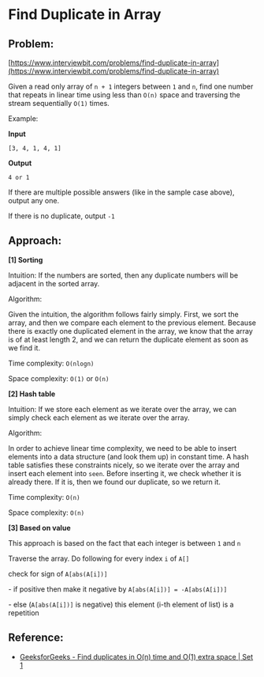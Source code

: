 # Find Duplicate in Array

## Problem:
[https://www.interviewbit.com/problems/find-duplicate-in-array](https://www.interviewbit.com/problems/find-duplicate-in-array)

Given a read only array of `n + 1` integers between `1` and `n`, find one number that repeats in linear time using less than `O(n)` space and traversing the stream sequentially `O(1)` times.

Example:

**Input**
```
[3, 4, 1, 4, 1]
```

**Output**
```
4 or 1
```
If there are multiple possible answers (like in the sample case above), output any one.

If there is no duplicate, output `-1`

## Approach:

**[1] Sorting**

Intuition: If the numbers are sorted, then any duplicate numbers will be adjacent in the sorted array.

Algorithm: 

Given the intuition, the algorithm follows fairly simply. First, we sort the array, and then we compare each element to the previous element. Because there is exactly one duplicated element in the array, we know that the array is of at least length 2, and we can return the duplicate element as soon as we find it.

Time complexity: `O(nlogn)`

Space complexity: `O(1)` or `O(n)`

**[2] Hash table**

Intuition: If we store each element as we iterate over the array, we can simply check each element as we iterate over the array.

Algorithm:

In order to achieve linear time complexity, we need to be able to insert elements into a data structure (and look them up) in constant time. A hash table satisfies these constraints nicely, so we iterate over the array and insert each element into `seen`. Before inserting it, we check whether it is already there. If it is, then we found our duplicate, so we return it.

Time complexity: `O(n)`

Space complexity: `O(n)`

**[3] Based on value**

This approach is based on the fact that each integer is between `1` and `n`

Traverse the array. Do following for every index `i` of `A[]`
  
check for sign of `A[abs(A[i])]`

  _-_ if positive then make it negative by `A[abs(A[i])] = -A[abs(A[i])]`

  _-_ else (`A[abs(A[i])]` is negative) this element (i-th element of list) is a repetition

## Reference:
* [GeeksforGeeks - Find duplicates in O(n) time and O(1) extra space | Set 1](https://www.geeksforgeeks.org/find-duplicates-in-on-time-and-constant-extra-space)
